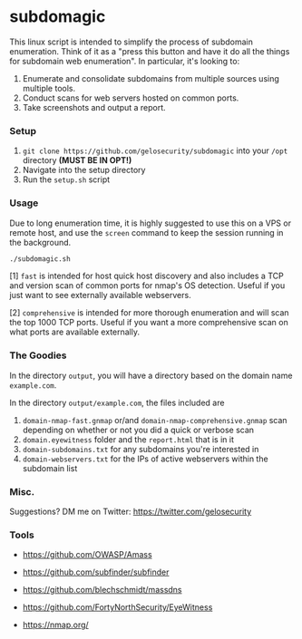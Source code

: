 subdomagic
======
This linux script is intended to simplify the process of subdomain enumeration. Think of it as a "press this button and have it do all the things for subdomain web enumeration". In particular, it's looking to:

1. Enumerate and consolidate subdomains from multiple sources using multiple tools.
2. Conduct scans for web servers hosted on common ports. 
3. Take screenshots and output a report. 


### Setup
1. `git clone https://github.com/gelosecurity/subdomagic` into your `/opt` directory **(MUST BE IN OPT!)**
1. Navigate into the setup directory
2. Run the `setup.sh` script

### Usage

Due to long enumeration time, it is highly suggested to use this on a VPS or remote host, and use the `screen` command to keep the session running in the background. 

```bash
./subdomagic.sh
```
[1] `fast` is intended for host quick host discovery and also includes a TCP and version scan of common ports for nmap's OS detection. Useful if you just want to see externally available webservers.

[2] `comprehensive` is intended for more thorough enumeration and will scan the top 1000 TCP ports. Useful if you want a more comprehensive scan on what ports are available externally.

### The Goodies

In the  directory `output`, you will have a directory based on the domain name `example.com`. 

In the directory `output/example.com`, the files included are
1. `domain-nmap-fast.gnmap` or/and `domain-nmap-comprehensive.gnmap` scan depending on whether or not you did a quick or verbose scan
2. `domain.eyewitness` folder and the `report.html` that is in it
3. `domain-subdomains.txt` for any subdomains you're interested in
4. `domain-webservers.txt` for the IPs of active webservers within the subdomain list


### Misc.

Suggestions?
DM me on Twitter: https://twitter.com/gelosecurity

### Tools

* https://github.com/OWASP/Amass

* https://github.com/subfinder/subfinder

* https://github.com/blechschmidt/massdns

* https://github.com/FortyNorthSecurity/EyeWitness

* https://nmap.org/







